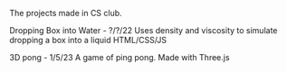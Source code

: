 The projects made in CS club. 

Dropping Box into Water - ?/?/22
Uses density and viscosity to simulate dropping a box into a liquid
HTML/CSS/JS

3D pong - 1/5/23
A game of ping pong. Made with Three.js
